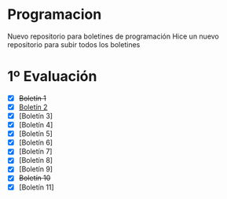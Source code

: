 # Programacion
Nuevo repositorio para boletines de programación
Hice un nuevo repositorio para subir todos los boletines
# 1º Evaluación
- [x] ~~Boletín 1~~ 
- [x] [Boletín 2](https://github.com/Pablo-Pereira-Moure/Programacion/tree/main/Bolet%C3%ADn%202)
- [x] [Boletín 3]
- [x] [Boletín 4]
- [x] [Boletín 5]
- [x] [Boletín 6]
- [x] [Boletín 7]
- [x] [Boletín 8]
- [x] [Boletín 9]
- [x] ~~Boletín 10~~ 
- [x] [Boletín 11]
